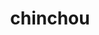 ---
id: 170
title: chinchou
types: [water,electric]
image: https://raw.githubusercontent.com/PokeAPI/sprites/master/sprites/pokemon/170.png
---
